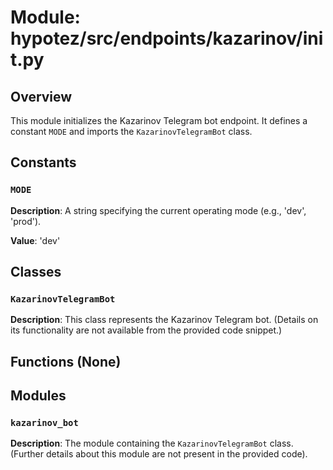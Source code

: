 # Module: hypotez/src/endpoints/kazarinov/__init__.py

## Overview

This module initializes the Kazarinov Telegram bot endpoint.  It defines a constant `MODE` and imports the `KazarinovTelegramBot` class.

## Constants

### `MODE`

**Description**: A string specifying the current operating mode (e.g., 'dev', 'prod').

**Value**: 'dev'


## Classes

### `KazarinovTelegramBot`

**Description**: This class represents the Kazarinov Telegram bot. (Details on its functionality are not available from the provided code snippet.)


## Functions (None)

## Modules

### `kazarinov_bot`

**Description**:  The module containing the `KazarinovTelegramBot` class.  (Further details about this module are not present in the provided code).